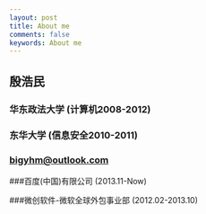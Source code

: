 ```yaml
---
layout: post
title: About me
comments: false
keywords: About me
---
```


## 殷浩民

### 华东政法大学     (计算机2008-2012)

### 东华大学       (信息安全2010-2011)

### bigyhm@outlook.com

###百度(中国)有限公司          (2013.11-Now)

###微创软件-微软全球外包事业部 (2012.02-2013.10)

